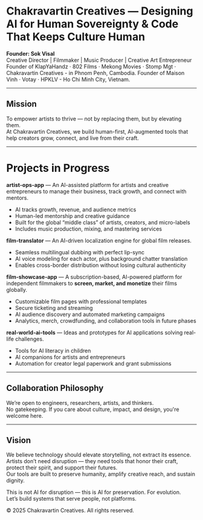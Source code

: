 # Chakravartin Creatives ― Designing AI for Human Sovereignty & Code That Keeps Culture Human

**Founder: Sok Visal**  
Creative Director | Filmmaker | Music Producer | Creative Art Entrepreneur  
Founder of KlapYaHandz · 802 Films · Mekong Movies · Stomp Mgt · Chakravartin Creatives - in Phnom Penh, Cambodia.
Founder of Maison Vinh · Votay · HPKLV - Ho Chi Minh City, Vietnam.

---

## Mission
To empower artists to thrive — not by replacing them, but by elevating them.  
At Chakravartin Creatives, we build human-first, AI-augmented tools that help creators grow, connect, and live from their craft.

---

# Projects in Progress

**artist-ops-app** — An AI-assisted platform for artists and creative entrepreneurs to manage their business, track growth, and connect with mentors.  
- AI tracks growth, revenue, and audience metrics  
- Human-led mentorship and creative guidance  
- Built for the global “middle class” of artists, creators, and micro-labels  
- Includes music production, mixing, and mastering services

**film-translator** — An AI-driven localization engine for global film releases.  
- Seamless multilingual dubbing with perfect lip-sync  
- AI voice modeling for each actor, plus background chatter translation  
- Enables cross-border distribution without losing cultural authenticity

**film-showcase-app** — A subscription-based, AI-powered platform for independent filmmakers to **screen, market, and monetize** their films globally.  
- Customizable film pages with professional templates  
- Secure ticketing and streaming  
- AI audience discovery and automated marketing campaigns  
- Analytics, merch, crowdfunding, and collaboration tools in future phases

**real-world-ai-tools** — Ideas and prototypes for AI applications solving real-life challenges.  
- Tools for AI literacy in children  
- AI companions for artists and entrepreneurs  
- Automation for creator legal paperwork and grant submissions

---

## Collaboration Philosophy
We’re open to engineers, researchers, artists, and thinkers.  
No gatekeeping. If you care about culture, impact, and design, you're welcome here.

---

## Vision
We believe technology should elevate storytelling, not extract its essence.  
Artists don’t need disruption — they need tools that honor their craft, protect their spirit, and support their futures.  
Our tools are built to preserve humanity, amplify creative reach, and sustain dignity.

This is not AI for disruption — this is AI for preservation. For evolution.  
Let’s build systems that serve people, not platforms.

© 2025 Chakravartin Creatives. All rights reserved.

